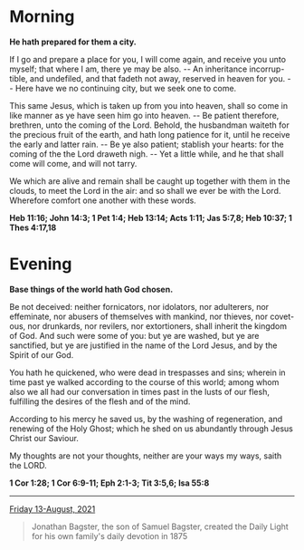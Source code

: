 # Morning

**He hath prepared for them a city.**
 
If I go and prepare a place for you, I will come again, and receive you unto myself; that where I am, there ye may be also. -- An inheritance incorrup-tible, and undefiled, and that fadeth not away, reserved in heaven for you. -- Here have we no continuing city, but we seek one to come.
 
This same Jesus, which is taken up from you into heaven, shall so come in like manner as ye have seen him go into heaven. -- Be patient therefore, brethren, unto the coming of the Lord. Behold, the husbandman waiteth for the precious fruit of the earth, and hath long patience for it, until he receive the early and latter rain. -- Be ye also patient; stablish your hearts: for the coming of the the Lord draweth nigh. -- Yet a little while, and he that shall come will come, and will not tarry.
 
We which are alive and remain shall be caught up together with them in the clouds, to meet the Lord in the air: and so shall we ever be with the Lord. Wherefore comfort one another with these words.  

**Heb 11:16; John 14:3; 1 Pet 1:4; Heb 13:14; Acts 1:11; Jas 5:7,8; Heb 10:37; 1 Thes 4:17,18**

# Evening

**Base things of the world hath God chosen.**
 
Be not deceived: neither fornicators, nor idolators, nor adulterers, nor effeminate, nor abusers of themselves with mankind, nor thieves, nor covet-ous, nor drunkards, nor revilers, nor extortioners, shall inherit the kingdom of God. And such were some of you: but ye are washed, but ye are sanctified, but ye are justified in the name of the Lord Jesus, and by the Spirit of our God.
 
You hath he quickened, who were dead in trespasses and sins; wherein in time past ye walked according to the course of this world; among whom also we all had our conversation in times past in the lusts of our flesh, fulfilling the desires of the flesh and of the mind.
 
According to his mercy he saved us, by the washing of regeneration, and renewing of the Holy Ghost; which he shed on us abundantly through Jesus Christ our Saviour.
 
My thoughts are not your thoughts, neither are your ways my ways, saith the LORD.  

**1 Cor 1:28; 1 Cor 6:9-11; Eph 2:1-3; Tit 3:5,6; Isa 55:8**

---

[Friday 13-August, 2021](https://t.me/s/daily_light)

> Jonathan Bagster, the son of Samuel Bagster, created the Daily Light for his own family's daily devotion in 1875


